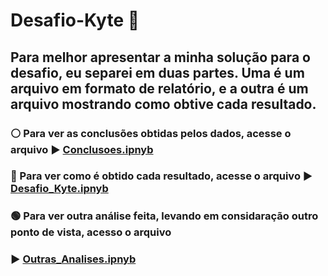 # **Desafio-Kyte** 🚀


## Para melhor apresentar a minha solução para o desafio, eu separei em duas partes. Uma é um arquivo em formato de relatório, e a outra é um arquivo mostrando como obtive cada resultado.

### ⚪ Para ver as conclusões obtidas pelos dados, acesse o arquivo :arrow_forward:  <a href="https://github.com/morgadope/Desafio-Kyte/blob/main/Conclusoes.ipynb"> Conclusoes.ipnyb </a>

### 🔵 Para ver como é obtido cada resultado, acesse o arquivo :arrow_forward: <a href="https://github.com/morgadope/Desafio-Kyte/blob/main/Desafio_Kyte.ipynb"> Desafio_Kyte.ipnyb </a>

### 🟢 Para ver outra análise feita, levando em considaração outro ponto de vista, acesso o arquivo 
### :arrow_forward:  <a href="https://github.com/morgadope/Desafio-Kyte/blob/main/Outras_Analises.ipynb"> Outras_Analises.ipnyb </a>
